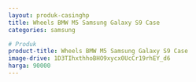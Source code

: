 ```yaml
---
layout: produk-casinghp
title: Wheels BMW M5 Samsung Galaxy S9 Case
categories: samsung

# Produk
product-title: Wheels BMW M5 Samsung Galaxy S9 Case
image-drive: 1D3TIhxthhoBHO9xycx0UcCr19rhEY_d6
harga: 90000
---
```

